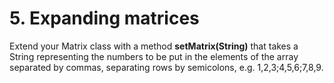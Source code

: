 # 5. Expanding matrices
Extend your Matrix class with a method **setMatrix(String)** that takes a String representing the 
numbers to be put in the elements of the array separated by commas, separating rows by semicolons, 
e.g. 1,2,3;4,5,6;7,8,9.